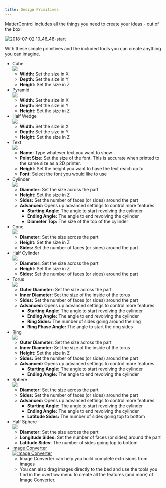 ```yaml
---
title: Design Primitives
---
```

MatterControl includes all the things you need to create your ideas - out of the box!

![2018-07-02 10_46_48-start](https://user-images.githubusercontent.com/1158332/42188916-c7102220-7e0a-11e8-8d7b-dc1921e304c6.png)

With these simple primitives and the included tools you can create anything you can imagine.

- Cube  
  ![](https://lh3.googleusercontent.com/aGY-iwwo77dHM61NXPzSkB2IAF9mVyiRtwQqzJ7MB2kHKFbGh-O1mqxTYGr_PBub63jvVcZNFCT_FM7MKf4_RH8b07A)
  - **Width:** Set the size in X
  - **Depth:** Set the size in Y
  - **Height:** Set the size in Z
- Pyramid  
  ![](https://lh3.googleusercontent.com/U3AI6kAX3FMp1MEVn1HTHXzrH1-mKGN6hxQx0p_WRP0ETbj2ckSffbsFX_C1H8jct5pw0P5TFPbYGPbF2hzh1ulv4Q)
  - **Width:** Set the size in X
  - **Depth:** Set the size in Y
  - **Height:** Set the size in Z
- Half Wedge  
  ![](https://lh3.googleusercontent.com/r6-jVvMdeFiG3mH04WTBNRvY5ibWze0WejDxdla43PCkC1aj1NR6oQBrlncOWmOn-xlgZDzUkTgvSFfSpdEA9NST-w)
  - **Width:** Set the size in X
  - **Depth:** Set the size in Y
  - **Height:** Set the size in Z
- Text  
  [![](https://lh3.googleusercontent.com/XLlyBUeloa3Q1FQF8-fCD0zx036yFCLsvyUKrE9zaV-p1k4Jt4m5QK3W59c8CnwPurZ_RW2xBazi9E3AmMmhkuL_OA)](text-tool.md)
  - **Name:** Type whatever text you want to show
  - **Point Size:** Set the size of the font. This is accurate when printed to the same size as a 2D printer.
  - **Height:** Set the height you want to have the text reach up to
  - **Font:** Select the font you would like to use
- Cylinder  
  ![](https://lh3.googleusercontent.com/Gy_YL8RYVbXwPDHVgkixUC17HN8qOLLOdaVzsNfGD1uFCjlWFD8nWPB56GcCh_Wj7fXQBqCWtuxidMi26dDfxycWnvw)
  - **Diameter:** Set the size across the part
  - **Height:** Set the size in Z
  - **Sides:** Set the number of faces (or sides) around the part
  - **Advanced:** Opens up advanced settings to control more features
    - **Starting Angle:** The angle to start revolving the cylinder
    - **Ending Angle:** The angle to end revolving the cylinder
    - **Diameter Top:** The size of the top of the cylinder
- Cone  
  ![](https://lh3.googleusercontent.com/4sI0U7pg8VQ8XF_3B1g45bMZVri-GfSDdLvra1T4a4nk2gxF1M9gia93YPCkCGEomnUk7OJ3dpZhLiKhfFaVdc46Kg)
  - **Diameter:** Set the size across the part
  - **Height:** Set the size in Z
  - **Sides:** Set the number of faces (or sides) around the part
- Half Cylinder  
  ![](https://lh3.googleusercontent.com/fT-7yIMHHdCI0gsT8Lg-iKQZTkoqp83bGWn3r15AP54G3xmhMzjcY_PWbBooH9JGwS7Hl751Y-jAEhYPyY16CsCTPKo)
  - **Diameter:** Set the size across the part
  - **Height:** Set the size in Z
  - **Sides:** Set the number of faces (or sides) around the part
- Torus  
  ![](https://lh3.googleusercontent.com/1DumDge1akFN1MtEkRodtAzEbvltv0LnJJyNGs3Dg7mXTlEMf4O8eUzzqjNICYUpPH5VbWoulzVy2QFlr1BjGEbwlS4)
  - **Outer Diameter:** Set the size across the part
  - **Inner Diameter:** Set the size of the inside of the torus
  - **Sides:** Set the number of faces (or sides) around the part
  - **Advanced:** Opens up advanced settings to control more features
    - **Starting Angle:** The angle to start revolving the cylinder
    - **Ending Angle:** The angle to end revolving the cylinder
    - **Ring Sides:** The number of sides going around the ring
    - **Ring Phase Angle:** The angle to start the ring sides
- Ring  
  ![](https://lh3.googleusercontent.com/1ASbrlGEXjbdfyQoZ-114b3C49vegubB2-Z21QC0k6Xqfd3kZAM1RuGxfRcdrIYOMICXMoob3WKsUOBeA0SLWxHS)
  - **Outer Diameter:** Set the size across the part
  - **Inner Diameter:** Set the size of the inside of the torus
  - **Height:** Set the size in Z
  - **Sides:** Set the number of faces (or sides) around the part
  - **Advanced:** Opens up advanced settings to control more features
    - **Starting Angle:** The angle to start revolving the cylinder
    - **Ending Angle:** The angle to end revolving the cylinder
- Sphere  
  ![](https://lh3.googleusercontent.com/G5szbI2VfLCyrWTrFLKfcN1LkUbtiDvvNom0u5ZL_9OsNYqM_mxMzjofLBwlXVsK08r91kMyuxoTyc_4ox8UzDOJ8-8)
  - **Diameter:** Set the size across the part
  - **Sides:** Set the number of faces (or sides) around the part
  - **Advanced:** Opens up advanced settings to control more features
    - **Starting Angle:** The angle to start revolving the cylinder
    - **Ending Angle:** The angle to end revolving the cylinder
    - **Latitude Sides:** The number of sides going top to bottom
- Half Sphere  
  ![](https://lh3.googleusercontent.com/XIeylvk9sytZfAvOAZfbJaw0BjJocgcGF4ISZ8oo42zoDxbfe1m3jq-prZ7wFTxI-aZvfi3sQNPoP92bWvsbu7AW1eY)
  - **Diameter:** Set the size across the part
  - **Longitude Sides:** Set the number of faces (or sides) around the part
  - **Latitude Sides:** The number of sides going top to bottom
- [Image Converter](designing/design-primitives/image-converter.md)  
  [![Image Converter](https://lh3.googleusercontent.com/85c3ecIUQklR2nRZtT_CM4VUUxeGErNTfPUOMxBMqjcb8pAplPBO0bIA8CAHtLymORPBo4QpvdDyW-9dMPmqVp1Abg)](image-converter.md)
  - Image Converter can help you build complete extrusions from images
  - You can also drag images directly to the bed and use the tools you find in the overflow menu to create all the features (and more) of Image Converter.
